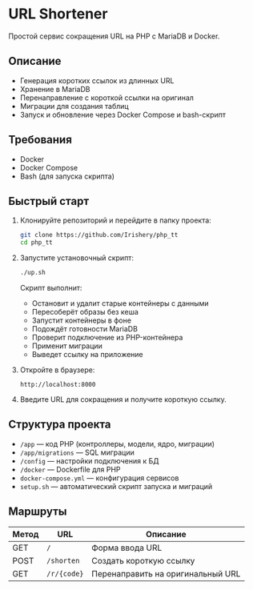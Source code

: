 # URL Shortener

Простой сервис сокращения URL на PHP с MariaDB и Docker.


## Описание

- Генерация коротких ссылок из длинных URL  
- Хранение в MariaDB  
- Перенаправление с короткой ссылки на оригинал  
- Миграции для создания таблиц  
- Запуск и обновление через Docker Compose и bash-скрипт  


## Требования

- Docker  
- Docker Compose  
- Bash (для запуска скрипта)  


## Быстрый старт

1. Клонируйте репозиторий и перейдите в папку проекта:

   ```bash
   git clone https://github.com/Irishery/php_tt
   cd php_tt


2. Запустите установочный скрипт:

   ```bash
   ./up.sh
   ```

   Скрипт выполнит:

   * Остановит и удалит старые контейнеры с данными
   * Пересоберёт образы без кеша
   * Запустит контейнеры в фоне
   * Подождёт готовности MariaDB
   * Проверит подключение из PHP-контейнера
   * Применит миграции
   * Выведет ссылку на приложение

3. Откройте в браузере:

   ```
   http://localhost:8000
   ```

4. Введите URL для сокращения и получите короткую ссылку.


## Структура проекта

* `/app` — код PHP (контроллеры, модели, ядро, миграции)
* `/app/migrations` — SQL миграции
* `/config` — настройки подключения к БД
* `/docker` — Dockerfile для PHP
* `docker-compose.yml` — конфигурация сервисов
* `setup.sh` — автоматический скрипт запуска и миграций


## Маршруты

| Метод | URL         | Описание                          |
| ----- | ----------- | --------------------------------- |
| GET   | `/`         | Форма ввода URL                   |
| POST  | `/shorten`  | Создать короткую ссылку           |
| GET   | `/r/{code}` | Перенаправить на оригинальный URL |


